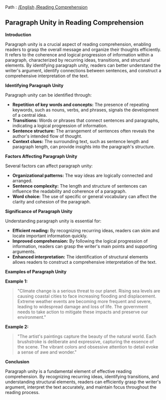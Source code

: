 Path : [/English](<..\..\index.md>) [/Reading Comprehension](<..\index.md>)
## Paragraph Unity in Reading Comprehension

**Introduction**

Paragraph unity is a crucial aspect of reading comprehension, enabling readers to grasp the overall message and organize their thoughts efficiently. It refers to the coherence and logical progression of information within a paragraph, characterized by recurring ideas, transitions, and structural elements. By identifying paragraph unity, readers can better understand the writer's argument, identify connections between sentences, and construct a comprehensive interpretation of the text.

**Identifying Paragraph Unity**

Paragraph unity can be identified through:

* **Repetition of key words and concepts:** The presence of repeating keywords, such as nouns, verbs, and phrases, signals the development of a central idea.
* **Transitions:** Words or phrases that connect sentences and paragraphs, indicating a logical progression of information.
* **Sentence structure:** The arrangement of sentences often reveals the author's intended flow of thought. 
* **Context clues:** The surrounding text, such as sentence length and paragraph length, can provide insights into the paragraph's structure.

**Factors Affecting Paragraph Unity**

Several factors can affect paragraph unity:

* **Organizational patterns:** The way ideas are logically connected and arranged.
* **Sentence complexity:** The length and structure of sentences can influence the readability and coherence of a paragraph.
* **Word choice:** The use of specific or general vocabulary can affect the clarity and cohesion of the paragraph.

**Significance of Paragraph Unity**

Understanding paragraph unity is essential for:

* **Efficient reading:** By recognizing recurring ideas, readers can skim and locate important information quickly.
* **Improved comprehension:** By following the logical progression of information, readers can grasp the writer's main points and supporting arguments.
* **Enhanced interpretation:** The identification of structural elements allows readers to construct a comprehensive interpretation of the text.

**Examples of Paragraph Unity**

**Example 1:** 

> "Climate change is a serious threat to our planet. Rising sea levels are causing coastal cities to face increasing flooding and displacement. Extreme weather events are becoming more frequent and severe, leading to widespread damage and loss of life. The government needs to take action to mitigate these impacts and preserve our environment."

**Example 2:**

> "The artist's paintings capture the beauty of the natural world. Each brushstroke is deliberate and expressive, capturing the essence of the scene. The vibrant colors and obsessive attention to detail evoke a sense of awe and wonder."


**Conclusion**

Paragraph unity is a fundamental element of effective reading comprehension. By recognizing recurring ideas, identifying transitions, and understanding structural elements, readers can efficiently grasp the writer's argument, interpret the text accurately, and maintain focus throughout the reading process.
